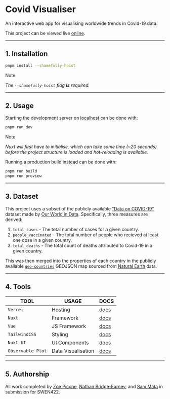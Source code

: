 # Covid Visualiser

An interactive web app for visualising worldwide trends in Covid-19 data.

This project can be viewed live [online](https://covid-visualiser.vercel.app/).

---

## 1. Installation

```bash
pnpm install --shamefully-hoist
```

> [!NOTE]
> _The `--shamefully-hoist` flag **is** required._

---

## 2. Usage

Starting the development server on [localhost](http://localhost:3000) can be done with:

```bash
pnpm run dev
```

> [!NOTE]
> _Nuxt will first have to initialise, which can take some time (~20 seconds) before the project structure is loaded and hot-reloading is available._

Running a production build instead can be done with:

```bash
pnpm run build
pnpm run preview
```

---

## 3. Dataset

This project uses a subset of the publicly available ["Data on COVID-19"](https://github.com/owid/covid-19-data/tree/master/public/data) dataset made by [Our World in Data](https://ourworldindata.org/coronavirus). Specifically, three measures are derived:

1.  `total_cases` - The total number of cases for a given country.
2.  `people_vaccinated` - The total number of people who recieved at least one dose in a given country.
3.  `total_deaths` - The total count of deaths attributed to Covid-19 in a given country.

This was then merged into the properties of each country in the publicly available [`geo-countries`](https://github.com/datasets/geo-countries) GEOJSON map sourced from [Natural Earth](https://www.naturalearthdata.com/) data.

---

## 4. Tools

| **TOOL**          | **USAGE**          | **DOCS**                                                   |
| ----------------- | ------------------ | ---------------------------------------------------------- |
| `Vercel`          | Hosting            | [docs](https://vercel.com/docs)                            |
| `Nuxt`            | Framework          | [docs](https://nuxt.com/docs/getting-started/introduction) |
| `Vue`             | JS Framework       | [docs](https://vuejs.org/guide/introduction.html)          |
| `TailwindCSS`     | Styling            | [docs](https://tailwindcss.com/docs/utility-first)         |
| `Nuxt UI`         | UI Components      | [docs](https://ui.nuxt.com/getting-started)                |
| `Observable Plot` | Data Visualisation | [docs](https://observablehq.com/plot/)                     |

---

## 5. Authorship

All work completed by [Zoe Picone](https://github.com/zoepicone), [Nathan Bridge-Earney](https://github.com/nathanbridgeearney), and [Sam Mata](https://github.com/sam-mata) in submission for SWEN422.

